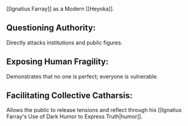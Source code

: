 [[Ignatius Farray]] as a Modern [[Heyoka]].

## Questioning Authority:

Directly attacks institutions and public figures.

## Exposing Human Fragility:

Demonstrates that no one is perfect; everyone is vulnerable.

## Facilitating Collective Catharsis:

Allows the public to release tensions and reflect through his [[Ignatius Farray's Use of Dark Humor to Express Truth|humor]].

